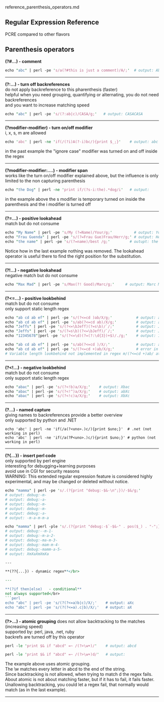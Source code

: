 reference_parenthesis_operators.md

Regular Expression Reference
---
PCRE compared to other flavors

Parenthesis operators
---

**(?#...) - comment**</br>
```perl
echo "abc" | perl -pe 's/a(?#this is just a comment)/A/;'  # output: Abc
```

---

**(?:...)	- turn off backreferences**</br>
do not apply backreference to this pharenthesis (faster)</br>
helpful when you need grouping, quantifying or alternating, you do not need backreferences</br>
and you want to increase matching speed</br>
```perl
echo "abc" | perl -pe 's/(?:ab|c)/CASA/g;'	 # output: CASACASA
```

---

**(?modifier-modifier)	- turn on/off modifier**</br>
i, x, s, m are allowed
```perl
echo 'abc' | perl -ne 'if(/(?i)A(?-i)bc/){print $_;}'    # output: abc
```
in the past example the "ignore case" modifier was turned on and off inside the regex

---

**(?modifier-modifier:....)	- modifier span**</br>
works like the turn on/off modifier explained above, but the influence is only limited to the non capturing parenthesis
```perl
echo "the Dog" | perl -ne 'print if/(?s-i:the).*dog/i'   # output: 
```
in the example above the s modifier is temporary turned on inside the parenthesis and the i modifier is turned off

---

**(?=...)	- positive lookahead**</br>
match but do not consume</br>
```perl
echo "My Name" | perl -pe 's/My (?=Name)/Your/g;'          # output: YourName
echo "Frau Guenda" | perl -pe 's/(?=Frau Gue)Frau/Herr/g;' # output: Herr Guenda
echo "the name" | perl -pe 's/(?=name)/best /g;'         # outupt: the best name
```
Notice how in the last example nothing was removed. The lookahead operator is useful there to find the
right position for the substitution.

---

**(?!...)	- negative lookahead**</br>
negative match but do not consume</br>
```perl
echo "Max Mad" | perl -pe 's/Max(?! Good)/Marc/g;'     # output: Marc Mad
```

---

**(?<=...)	- positive lookbehind**</br>
match but do not consume</br>
only support static length regex</br>
```perl
echo "ab cd ab ef" | perl -pe 's/(?<=cd )ab/X/g;'           # output: ab cd X ef
echo "ab cd ab ef" | perl -pe 's/ab(?<=cd ab)/X/g;'         # output: ab cd X ef
echo "Jeffs" | perl -pe 's/(?<=\bJeff)(?=s\b)/`/;'          # output: Jeff`s
echo "Jeffs" | perl -pe 's/(?=s\b)(?<=\bJeff)/`/;'          # output: Jeff`s
echo "12345678"|perl -pe 's/(?<=\d)(?=(?:\d{3})+$)/./g;'    # output: 12.345.678
```

```perl
echo "ab cd ab ef" | perl -pe 's/ab(?<=cd )/X/;'            # output: ab cd ab ef
echo "ab cd ab ef" | perl -pe 's/(?<=cd +)ab/X/g;'          # error in perl only static length is supported!
# Variable length lookbehind not implemented in regex m/(?<=cd +)ab/ at -e line 1.
```

---

**(?<!...) - negative lookbehind**</br>
match but do not consume</br>
only support static length regex
```perl
echo "abac" | perl -pe 's/(?<!b)a/X/g;'    # output: Xbac
echo "abac" | perl -pe 's/(?<!^)a/X/g;'    # output: abXc
echo "abac" | perl -pe 's/(?<!c)a/X/g;'    # output: XbXc
```

---

**(?<name>...) - named capture**</br>
giving names to backreferences provide a better overview</br>
only supported by python and .NET</br>
```
echo 'abc' | perl -ne 'if(/a(?<uno>.)c/){print $uno;}'  # .net (not working in perl)
echo 'abc' | perl -ne 'if(/a(?P<uno>.)c/){print $uno;}' # python (not working in perl)
```

---

**(?{...}) - insert perl code**</br>
only supported by perl engine</br>
interesting for debugging+learning purposes</br>
avoid use in CGI for security reasons</br>
WARNING: This extended regular expression feature is considered highly 
experimental, and may be changed or deleted without notice.
```perl
echo "mamma" | perl -pe 's/.(?{print "debug:-$&-\n";})/-$&/g;'
# output: debug:-m-
# output: debug:-a-
# output: debug:-m-
# output: debug:-m-
# output: debug:-a-
# output: -m-a-m-m-a

echo "mamma" | perl -ple 's/.(?{print "debug:-$`-$&-" . pos($_) . "-";})/X$&/g;'
# output: debug:--m-1-
# output: debug:-m-a-2-
# output: debug:-ma-m-3-
# output: debug:-mam-m-4-
# output: debug:-mamm-a-5-
# output: XmXaXmXmXa

---

**(??{...})	- dynamic regex**</br>

---

**(?if then|else)	- conditional**
not always supported</br>
```perl
echo "abc" | perl -pe 's/(?(?<=a)b|c)/X/;'    # output: aXc
echo "abc" | perl -pe 's/(?(?<=a).c|b)/X/;'   # output: aX
```

---

**(?>...)	- atomic grouping**
does not allow backtracking to the matches (increasing speed)</br>
supported by: perl, java, .net, ruby</br>
backrefs are turned off by this operator</br>

```perl
perl -le 'print $& if "abcd" =~ /(?>\w+)/'    # output: abcd
```

```perl
perl -le 'print $& if "abcd" =~ /(?>\w+)d/'   # output: 
```
The example above uses atomic grouping.</br>
The \w matches every letter in abcd to the end of the string.</br>
Since backtracking is not allowed, when trying to match d the regex fails.</br>
About atomic is not about matching faster, but if it has to fail, it fails faster.</br>
Unallowing backtracking, you could let a regex fail, that normally would match (as in the last example).

---

